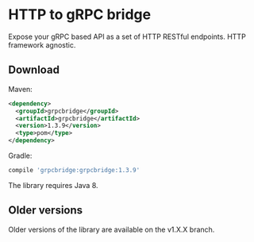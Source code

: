 # HTTP to gRPC bridge

Expose your gRPC based API as a set of HTTP RESTful endpoints. HTTP framework agnostic.

## Download

Maven:
```xml
<dependency>
  <groupId>grpcbridge</groupId>
  <artifactId>grpcbridge</artifactId>
  <version>1.3.9</version>
  <type>pom</type>
</dependency>
```

Gradle:
```groovy
compile 'grpcbridge:grpcbridge:1.3.9'
```

The library requires Java 8.

## Older versions

Older versions of the library are available on the v1.X.X branch.
